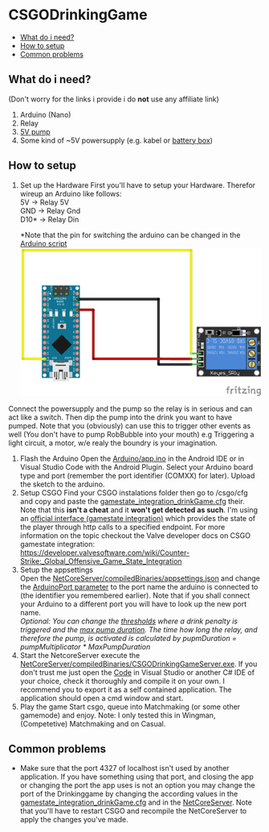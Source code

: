 # CSGODrinkingGame
- [What do i need?](#what-do-i-need)
- [How to setup](#how-to-setup)
- [Common problems](#common-problems)

## What do i need?
(Don't worry for the links i provide i do **not** use any affiliate link)
1. Arduino (Nano)
1. Relay
1. [5V pump](https://www.amazon.de/gp/product/B07PNDTVS2/ref=ppx_yo_dt_b_asin_title_o00_s00?ie=UTF8&psc=1)
1. Some kind of ~5V powersupply (e.g. kabel or [battery box](https://www.amazon.de/gp/product/B0761VJMJJ/ref=ppx_yo_dt_b_asin_title_o08_s00?ie=UTF8&th=1))

## How to setup
1. Set up the Hardware
First you'll have to setup your Hardware. Therefor wireup an Arduino like follows:  
5V -> Relay 5V  
GND -> Relay Gnd  
D10* -> Relay Din  
    
   *Note that the pin for switching the arduino can be changed in the [Arduino script](https://github.com/MichaMican/CSGODrinkingGame/blob/daab39e428640dde0b8050e324d377751ba78d10/Arduino/app.ino#L1)
  ![circuit diagram](https://github.com/MichaMican/CSGODrinkingGame/blob/master/circuitDiagram.png?raw=true)
  
  Connect the powersupply and the pump so the relay is in serious and can act like a switch. Then dip the pump into the drink you want to have pumped. Note that you (obviously) can use this to trigger other events as well (You don't have to pump RobBubble into your mouth) e.g Triggering a light circuit, a motor, w/e realy the boundry is your imagination.
1. Flash the Arduino
Open the [Arduino/app.ino](https://github.com/MichaMican/CSGODrinkingGame/blob/master/Arduino/app.ino) in the Android IDE or in Visual Studio Code with the Android Plugin. Select your Arduino board type and port (remember the port identifier (COMXX) for later). Upload the sketch to the arduino.
1. Setup CSGO
Find your CSGO instalations folder then go to /csgo/cfg and copy and paste the [gamestate_integration_drinkGame.cfg](https://github.com/MichaMican/CSGODrinkingGame/blob/master/gamestate_integration_drinkGame.cfg) their.  
Note that this **isn't a cheat** and it **won't get detected as such**. I'm using an [official interface (gamestate integration)](https://developer.valvesoftware.com/wiki/Counter-Strike:_Global_Offensive_Game_State_Integration) which provides the state of the player through http calls to a specified endpoint. For more information on the topic checkout the Valve developer docs on CSGO gamestate integration: https://developer.valvesoftware.com/wiki/Counter-Strike:_Global_Offensive_Game_State_Integration
1. Setup the appsettings  
Open the [NetCoreServer/compiledBinaries/appsettings.json](https://github.com/MichaMican/CSGODrinkingGame/blob/master/NetCoreServer/compiledBinaries/appsettings.json) and change the [ArduinoPort parameter](https://github.com/MichaMican/CSGODrinkingGame/blob/daab39e428640dde0b8050e324d377751ba78d10/NetCoreServer/compiledBinaries/appsettings.json#L10) to the port name the arduino is connected to (the identifier you remembered earlier). Note that if you shall connect your Arduino to a different port you will have to look up the new port name.  
*Optional: You can change the [thresholds](https://github.com/MichaMican/CSGODrinkingGame/blob/daab39e428640dde0b8050e324d377751ba78d10/NetCoreServer/compiledBinaries/appsettings.json#L11) where a drink penalty is triggered and the [max pump duration](https://github.com/MichaMican/CSGODrinkingGame/blob/daab39e428640dde0b8050e324d377751ba78d10/NetCoreServer/compiledBinaries/appsettings.json#L25). The time how long the relay, and therefore the pump, is activated is calculated by pupmDuration = pumpMultiplicator &ast; MaxPumpDuration*  
1. Start the NetcoreServer
execute the [NetCoreServer/compiledBinaries/CSGODrinkingGameServer.exe](https://github.com/MichaMican/CSGODrinkingGame/blob/master/NetCoreServer/compiledBinaries/CSGODrinkingGameServer.exe). If you don't trust me just open the [Code](https://github.com/MichaMican/CSGODrinkingGame/tree/master/NetCoreServer/CSGODrinkingGameServer) in Visual Studio or another C# IDE of your choice, check it 
thoroughly and compile it on your own. I recommend you to export it as a self contained application.
The application should open a cmd window and start.
1. Play the game
  Start csgo, queue into Matchmaking (or some other gamemode) and enjoy. Note: I only tested this in Wingman, (Competetive) Matchmaking and on Casual.

## Common problems
- Make sure that the port 4327 of localhost isn't used by another application. If you have something using that port, and closing the app or changing the port the app uses is not an option you may change the port of the Drinkinggame by changing the according values in the [gamestate_integration_drinkGame.cfg](https://github.com/MichaMican/CSGODrinkingGame/blob/daab39e428640dde0b8050e324d377751ba78d10/gamestate_integration_drinkGame.cfg#L3) and in the [NetCoreServer](https://github.com/MichaMican/CSGODrinkingGame/blob/daab39e428640dde0b8050e324d377751ba78d10/NetCoreServer/CSGODrinkingGameServer/Program.cs#L24). Note that you'll have to restart CSGO and recompile the NetCoreServer to apply the changes you've made.
